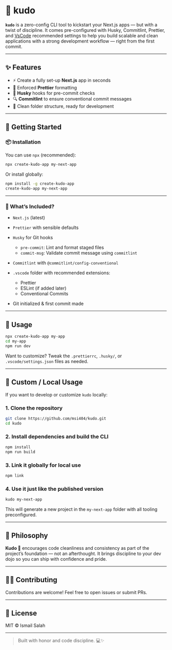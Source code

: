 
# 🥋 kudo

**`kudo`** is a zero-config CLI tool to kickstart your Next.js apps — but with a twist of discipline. It comes pre-configured with Husky, Commitlint, Prettier, and [VsCode](https://code.visualstudio.com/) recommended settings to help you build scalable and clean applications with a strong development workflow — right from the first commit.

---

## ✨ Features

* ⚡️ Create a fully set-up **Next.js** app in seconds
* 🧼 Enforced **Prettier** formatting
* 🥊 **Husky** hooks for pre-commit checks
* 🔍 **Commitlint** to ensure conventional commit messages
* 📁 Clean folder structure, ready for development

---

## 🚀 Getting Started

### 📦 Installation

You can use `npx` (recommended):

```bash
npx create-kudo-app my-next-app
```

Or install globally:

```bash
npm install -g create-kudo-app
create-kudo-app my-next-app
```

---

### 🧪 What’s Included?

* `Next.js` (latest)
* `Prettier` with sensible defaults
* `Husky` for Git hooks

  * `pre-commit`: Lint and format staged files
  * `commit-msg`: Validate commit message using `commitlint`
* `Commitlint` with `@commitlint/config-conventional`
* `.vscode` folder with recommended extensions:

  * Prettier
  * ESLint (if added later)
  * Conventional Commits
* Git initialized & first commit made

---

## 🧰 Usage

```bash
npx create-kudo-app my-app
cd my-app
npm run dev
```

Want to customize? Tweak the `.prettierrc`, `.husky/`, or `.vscode/settings.json` files as needed.

---

## 🔧 Custom / Local Usage

If you want to develop or customize `kudo` locally:

### 1. Clone the repository

```bash
git clone https://github.com/msi404/kudo.git
cd kudo
```

### 2. Install dependencies and build the CLI

```bash
npm install
npm run build
```

### 3. Link it globally for local use

```bash
npm link
```

### 4. Use it just like the published version

```bash
kudo my-next-app
```

This will generate a new project in the `my-next-app` folder with all tooling preconfigured.

---

## 🧠 Philosophy

**Kudo 🥋** encourages code cleanliness and consistency as part of the project’s foundation — not an afterthought. It brings discipline to your dev dojo so you can ship with confidence and pride.

---

## 🧑‍💻 Contributing

Contributions are welcome! Feel free to open issues or submit PRs.

---

## 📜 License

MIT © Ismail Salah

---

> Built with honor and code discipline. 💻✨
